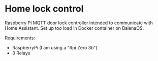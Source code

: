 # Home lock control

Raspberry Pi MQTT door lock controller intended to communicate with Home Assistant.
Set up too load in Docker container on BalenaOS.

Requirements:
 - RaspberryPi (I am using a "Rpi Zero 3b")
 - 3 Relays

